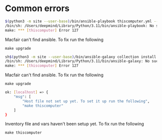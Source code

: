 # Common errors

```sh
$(python3 -m site --user-base)/bin/ansible-playbook thiscomputer.yml --ask-become-pass
/bin/sh: /Users/deepmind/Library/Python/3.11/bin/ansible-playbook: No such file or directory
make: *** [thiscomputer] Error 127
```

Macfair can't find ansible. To fix run the following

`make upgrade`

```sh
sh$(python3 -m site --user-base)/bin/ansible-galaxy collection install -r requirements.yml
/bin/sh: /Users/deepmind/Library/Python/3.11/bin/ansible-galaxy: No such file or directory
make: *** [thiscomputer] Error 127
```

Macfair can't find ansible. To fix run the following

`make upgrade`

```sh
ok: [localhost] => {
    "msg": [
        "Host file not set up yet. To set it up run the following",
        "make thiscomputer"
    ]
}
```

Inventory file and vars haven't been setup yet. To fix run the following

`make thiscomputer`
